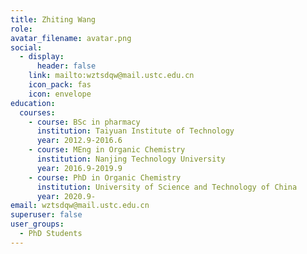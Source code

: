 ```yaml
---
title: Zhiting Wang
role: 
avatar_filename: avatar.png
social: 
  - display:
      header: false
    link: mailto:wztsdqw@mail.ustc.edu.cn
    icon_pack: fas
    icon: envelope
education:
  courses:
    - course: BSc in pharmacy
      institution: Taiyuan Institute of Technology
      year: 2012.9-2016.6
    - course: MEng in Organic Chemistry
      institution: Nanjing Technology University
      year: 2016.9-2019.9
    - course: PhD in Organic Chemistry
      institution: University of Science and Technology of China
      year: 2020.9-
email: wztsdqw@mail.ustc.edu.cn
superuser: false
user_groups:
  - PhD Students
---
```

